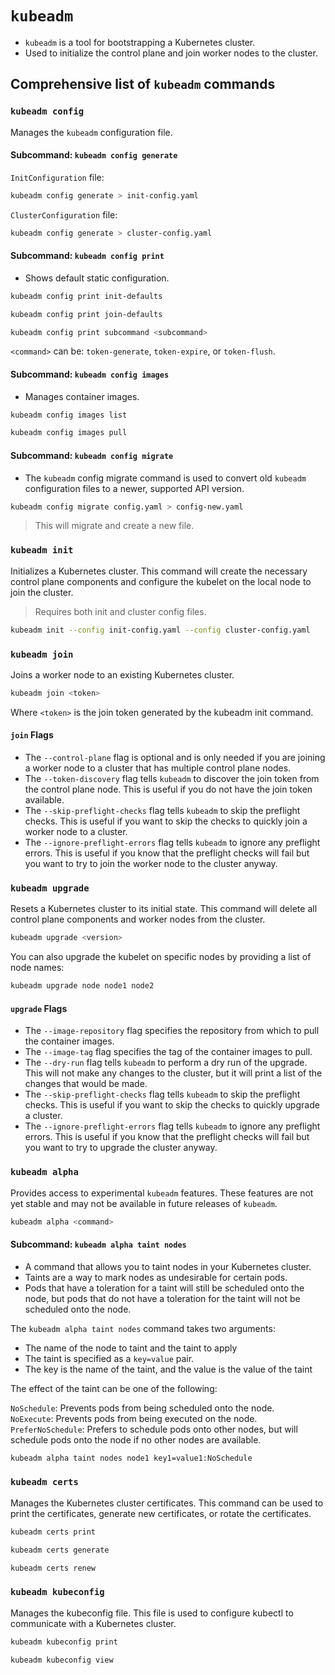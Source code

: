 # `kubeadm`

- `kubeadm` is a tool for bootstrapping a Kubernetes cluster.  
- Used to initialize the control plane and join worker nodes to the cluster.  

## Comprehensive list of `kubeadm` commands

### `kubeadm config`

Manages the `kubeadm` configuration file.

#### Subcommand: `kubeadm config generate`

`InitConfiguration` file:

```bash
kubeadm config generate > init-config.yaml
```

`ClusterConfiguration` file:

```bash
kubeadm config generate > cluster-config.yaml
```

#### Subcommand: `kubeadm config print`

- Shows default static configuration.

```bash
kubeadm config print init-defaults
```

```bash
kubeadm config print join-defaults
```

```bash
kubeadm config print subcommand <subcommand>
```

`<command>` can be: `token-generate`, `token-expire`, or `token-flush`.

#### Subcommand: `kubeadm config images`

- Manages container images.

```bash
kubeadm config images list
```

```bash
kubeadm config images pull
```

#### Subcommand: `kubeadm config migrate`

- The `kubeadm` config migrate command is used to convert old `kubeadm` configuration files to a newer, supported API version.

```bash
kubeadm config migrate config.yaml > config-new.yaml
```

> This will migrate and create a new file.

### `kubeadm init`

Initializes a Kubernetes cluster. This command will create the necessary control plane components and configure the kubelet on the local node to join the cluster.

> Requires both init and cluster config files.

```bash
kubeadm init --config init-config.yaml --config cluster-config.yaml
```

### `kubeadm join`

Joins a worker node to an existing Kubernetes cluster.

```bash
kubeadm join <token>
```

Where `<token>` is the join token generated by the kubeadm init command.

#### `join` Flags

- The `--control-plane` flag is optional and is only needed if you are joining a worker node to a cluster that has multiple control plane nodes.  
- The `--token-discovery` flag tells `kubeadm` to discover the join token from the control plane node. This is useful if you do not have the join token available.  
- The `--skip-preflight-checks` flag tells `kubeadm` to skip the preflight checks. This is useful if you want to skip the checks to quickly join a worker node to a cluster.  
- The `--ignore-preflight-errors` flag tells `kubeadm` to ignore any preflight errors. This is useful if you know that the preflight checks will fail but you want to try to join the worker node to the cluster anyway.

### `kubeadm upgrade`

Resets a Kubernetes cluster to its initial state. This command will delete all control plane components and worker nodes from the cluster.

```bash
kubeadm upgrade <version>
```

You can also upgrade the kubelet on specific nodes by providing a list of node names:

```bash
kubeadm upgrade node node1 node2
```

#### `upgrade` Flags

- The `--image-repository` flag specifies the repository from which to pull the container images.  
- The `--image-tag` flag specifies the tag of the container images to pull.  
- The `--dry-run` flag tells `kubeadm` to perform a dry run of the upgrade. This will not make any changes to the cluster, but it will print a list of the changes that would be made.  
- The `--skip-preflight-checks` flag tells `kubeadm` to skip the preflight checks. This is useful if you want to skip the checks to quickly upgrade a cluster.  
- The `--ignore-preflight-errors` flag tells `kubeadm` to ignore any preflight errors. This is useful if you know that the preflight checks will fail but you want to try to upgrade the cluster anyway.  

### `kubeadm alpha`

Provides access to experimental `kubeadm` features. These features are not yet stable and may not be available in future releases of `kubeadm`.

```bash
kubeadm alpha <command>
```

#### Subcommand: `kubeadm alpha taint nodes`

- A command that allows you to taint nodes in your Kubernetes cluster.  
- Taints are a way to mark nodes as undesirable for certain pods.  
- Pods that have a toleration for a taint will still be scheduled onto the node, but pods that do not have a toleration for the taint will not be scheduled onto the node.

The `kubeadm alpha taint nodes` command takes two arguments:

- The name of the node to taint and the taint to apply
- The taint is specified as a `key=value` pair.
- The key is the name of the taint, and the value is the value of the taint

The effect of the taint can be one of the following:

`NoSchedule`: Prevents pods from being scheduled onto the node.  
`NoExecute`: Prevents pods from being executed on the node.  
`PreferNoSchedule`: Prefers to schedule pods onto other nodes, but will schedule pods onto the node if no other nodes are available.

```bash
kubeadm alpha taint nodes node1 key1=value1:NoSchedule
```

### `kubeadm certs`

Manages the Kubernetes cluster certificates. This command can be used to print the certificates, generate new certificates, or rotate the certificates.

```bash
kubeadm certs print
```

```bash
kubeadm certs generate
```

```bash
kubeadm certs renew
```

### `kubeadm kubeconfig`

Manages the kubeconfig file. This file is used to configure kubectl to communicate with a Kubernetes cluster.

```bash
kubeadm kubeconfig print
```

```bash
kubeadm kubeconfig view
```

